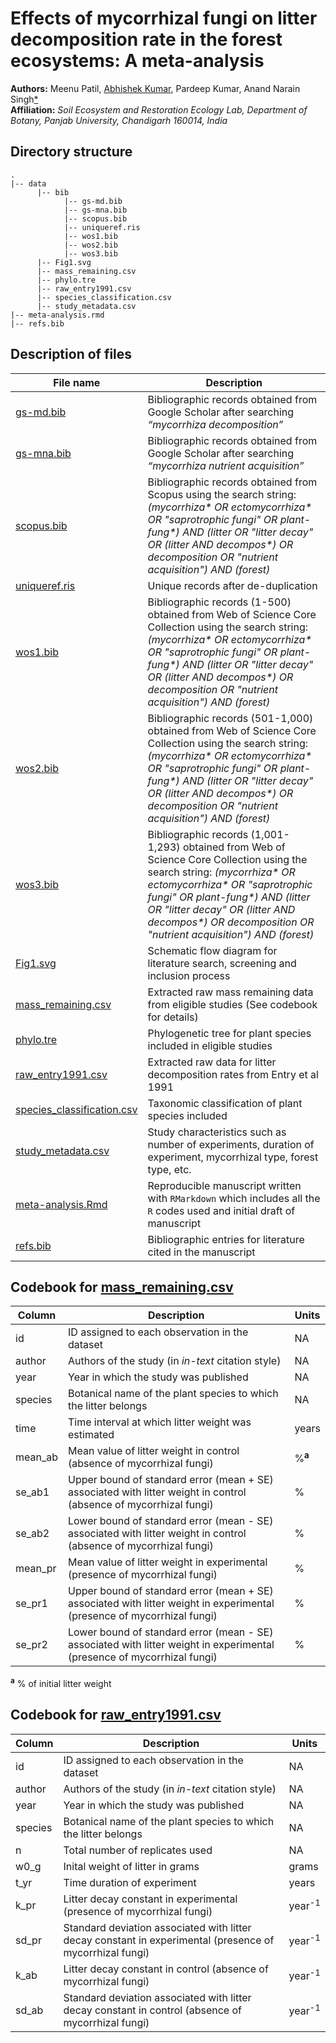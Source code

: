 # Effects of mycorrhizal fungi on litter decomposition rate in the forest ecosystems: A meta-analysis
**Authors:** Meenu Patil, [Abhishek Kumar](https://akumar.netlify.app/), Pardeep Kumar, Anand Narain Singh[\*](mailto:dranand1212@gmail.com)  
**Affiliation:** *Soil Ecosystem and Restoration Ecology Lab, Department of Botany, Panjab University, Chandigarh 160014, India*

## Directory structure
```
.
|-- data
      |-- bib
            |-- gs-md.bib
            |-- gs-mna.bib
            |-- scopus.bib
            |-- uniqueref.ris
            |-- wos1.bib
            |-- wos2.bib
            |-- wos3.bib
      |-- Fig1.svg
      |-- mass_remaining.csv
      |-- phylo.tre
      |-- raw_entry1991.csv
      |-- species_classification.csv
      |-- study_metadata.csv
|-- meta-analysis.rmd
|-- refs.bib
```            

## Description of files

| File name	                                                     | Description |  
|----------------------------------------------------------------|-------------|  
| [gs-md.bib](/data/bib/gs-md.bib)                               | Bibliographic records obtained from Google Scholar after searching *“mycorrhiza decomposition”* |  
| [gs-mna.bib](/data/bib/gs-mna.bib)	                       | Bibliographic records obtained from Google Scholar after searching *“mycorrhiza nutrient acquisition”* |
| [scopus.bib](/data/bib/scopus.bib)	                       | Bibliographic records obtained from Scopus using the search string: *(mycorrhiza\* OR ectomycorrhiza\* OR "saprotrophic fungi" OR plant-fung\*) AND (litter OR "litter decay" OR (litter AND decompos\*) OR decomposition OR "nutrient acquisition") AND (forest)* |
| [uniqueref.ris](/data/bib/uniqueref.ris)	                 | Unique records after de-duplication |
| [wos1.bib](/data/bib/wos1.bib)	                             | Bibliographic records (1-500) obtained from Web of Science Core Collection using the search string: *(mycorrhiza\* OR ectomycorrhiza\* OR "saprotrophic fungi" OR plant-fung\*) AND (litter OR "litter decay" OR (litter AND decompos\*) OR decomposition OR "nutrient acquisition") AND (forest)* |
| [wos2.bib](/data/bib/wos2.bib)	                             | Bibliographic records (501-1,000) obtained from Web of Science Core Collection using the search string: *(mycorrhiza\* OR ectomycorrhiza\* OR "saprotrophic fungi" OR plant-fung\*) AND (litter OR "litter decay" OR (litter AND decompos\*) OR decomposition OR "nutrient acquisition") AND (forest)* |
| [wos3.bib](/data/bib/wos3.bib)	                             | Bibliographic records (1,001-1,293) obtained from Web of Science Core Collection using the search string: *(mycorrhiza\* OR ectomycorrhiza\* OR "saprotrophic fungi" OR plant-fung\*) AND (litter OR "litter decay" OR (litter AND decompos\*) OR decomposition OR "nutrient acquisition") AND (forest)* |
| [Fig1.svg](/data/Fig1.svg)                                     | Schematic flow diagram for literature search, screening and inclusion process |
| [mass_remaining.csv](/data/mass_remaining.csv)                 | Extracted raw mass remaining data from eligible studies (See codebook for details) |
| [phylo.tre](/data/phylo.tre)                                   | Phylogenetic tree for plant species included in eligible studies |
| [raw_entry1991.csv](/data/raw_entry1991.csv)                   | Extracted raw data for litter decomposition rates from Entry et al 1991 | 
| [species_classification.csv](/data/species_classification.csv) | Taxonomic classification of plant species included |
| [study_metadata.csv](/data/study_metadata.csv)                 | Study characteristics such as number of experiments, duration of experiment, mycorrhizal type, forest type, etc. |
| [meta-analysis.Rmd](/meta-analysis.Rmd)	                       | Reproducible manuscript written with `RMarkdown` which includes all the `R` codes used and initial draft of manuscript |
| [refs.bib](/refs.bib)                                          | Bibliographic entries for literature cited in the manuscript |

## Codebook for [mass_remaining.csv](/data/mass_remaining.csv)

| Column  | Description | Units  |
|---------|-------------|--------|
| id      | ID assigned to each observation in the dataset | NA |
| author  | Authors of the study (in *in-text* citation style) | NA |
| year    | Year in which the study was published | NA |
| species | Botanical name of the plant species to which the litter belongs | NA |
| time    | Time interval at which litter weight was estimated | years |
| mean_ab | Mean value of litter weight in control (absence of mycorrhizal fungi) | %<sup>**a**</sup> |
| se_ab1  | Upper bound of standard error (mean + SE) associated with litter weight in control (absence of mycorrhizal fungi) | % |
| se_ab2  | Lower bound of standard error (mean - SE) associated with litter weight in control (absence of mycorrhizal fungi) | % |
| mean_pr | Mean value of litter weight in experimental (presence of mycorrhizal fungi) | % |
| se_pr1  | Upper bound of standard error (mean + SE) associated with litter weight in experimental (presence of mycorrhizal fungi) | % |
| se_pr2  | Lower bound of standard error (mean - SE) associated with litter weight in experimental (presence of mycorrhizal fungi) | % |

<sup>**a**</sup> % of initial litter weight

## Codebook for [raw_entry1991.csv](/data/raw_entry1991.csv)

| Column  | Description | Units  |
|---------|-------------|--------|
| id      | ID assigned to each observation in the dataset | NA |
| author  | Authors of the study (in *in-text* citation style) | NA |
| year    | Year in which the study was published | NA |
| species | Botanical name of the plant species to which the litter belongs | NA |
| n       | Total number of replicates used | NA |
| w0_g    | Inital weight of litter in grams | grams |
| t_yr    | Time duration of experiment | years |
| k_pr    | Litter decay constant in experimental (presence of mycorrhizal fungi) | year<sup>-1</sup> |
| sd_pr   | Standard deviation associated with litter decay constant in experimental (presence of mycorrhizal fungi) | year<sup>-1</sup> |
| k_ab    | Litter decay constant in control (absence of mycorrhizal fungi) | year<sup>-1</sup> |
| sd_ab   | Standard deviation associated with litter decay constant in control (absence of mycorrhizal fungi) | year<sup>-1</sup> |

